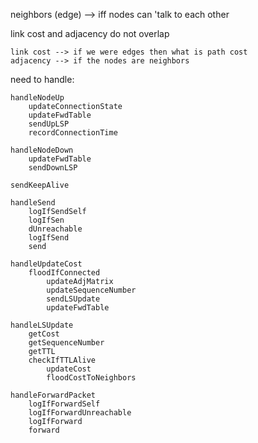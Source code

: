 neighbors (edge) --> iff nodes can 'talk to each other

link cost and adjacency do not overlap

	link cost --> if we were edges then what is path cost
	adjacency --> if the nodes are neighbors

need to handle:

	handleNodeUp
		updateConnectionState
		updateFwdTable
		sendUpLSP
		recordConnectionTime

	handleNodeDown
		updateFwdTable
		sendDownLSP

	sendKeepAlive

	handleSend
		logIfSendSelf
		logIfSen
		dUnreachable
		logIfSend
		send

	handleUpdateCost
		floodIfConnected
			updateAdjMatrix
			updateSequenceNumber
			sendLSUpdate
			updateFwdTable

	handleLSUpdate
		getCost
		getSequenceNumber
		getTTL
		checkIfTTLAlive
			updateCost
			floodCostToNeighbors

	handleForwardPacket
		logIfForwardSelf
		logIfForwardUnreachable
		logIfForward
		forward
